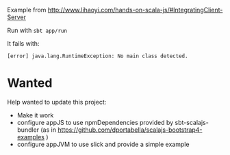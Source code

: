 Example from http://www.lihaoyi.com/hands-on-scala-js/#IntegratingClient-Server

Run with `sbt app/run`

It fails with:
```
[error] java.lang.RuntimeException: No main class detected.
```

# Wanted
Help wanted to update this project:
- Make it work
- configure appJS to use npmDependencies provided by sbt-scalajs-bundler
  (as in https://github.com/dportabella/scalajs-bootstrap4-examples )
- configure appJVM to use slick and provide a simple example
